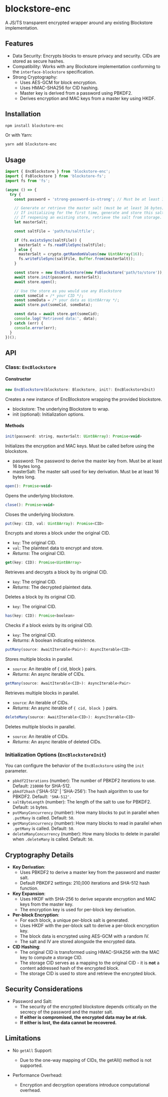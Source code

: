 # blockstore-enc

A JS/TS transparent encrypted wrapper around any existing Blockstore implementation.

## Features

* Data Security: Encrypts blocks to ensure privacy and security. CIDs are stored as secure hashes.
* Compatibility: Works with any Blockstore implementation conforming to the `interface-blockstore` specification.
* Strong Cryptography:
    * Uses AES-GCM for block encryption.
    * Uses HMAC-SHA256 for CID hashing.
    * Master key is derived from a password using PBKDF2.
    * Derives encryption and MAC keys from a master key using HKDF.

## Installation

```sh
npm install blockstore-enc
```

Or with Yarn:

```sh
yarn add blockstore-enc
```

## Usage

```js
import { EncBlockstore } from 'blockstore-enc';
import { FsBlockstore } from 'blockstore-fs';
import fs from 'fs';

(async () => {
  try {
    const password = 'strong-password-is-strong'; // Must be at least 16 bytes long

    // Generate or retrieve the master salt (must be at least 16 bytes)
    // If initializing for the first time, generate and store this salt securely.
    // If reopening an existing store, retrieve the salt from storage.
    let masterSalt;

    const saltFile = 'path/to/saltfile';

    if (fs.existsSync(saltFile)) {
      masterSalt = fs.readFileSync(saltFile);
    } else {
      masterSalt = crypto.getRandomValues(new Uint8Array(16));
      fs.writeFileSync(saltFile, Buffer.from(masterSalt));
    }

    const store = new EncBlockstore(new FsBlockstore('path/to/store'));
    await store.init(password, masterSalt);
    await store.open();

    // Use the store as you would use any Blockstore
    const someCid = /* your CID */;
    const someData = /* your data as Uint8Array */;
    await store.put(someCid, someData);

    const data = await store.get(someCid);
    console.log('Retrieved data:', data);
  } catch (err) {
    console.error(err);
  }
})();
```

## API

### Class: `EncBlockstore`

#### Constructor

```js
new EncBlockstore(blockstore: Blockstore, init?: EncBlockstoreInit)
```

Creates a new instance of EncBlockstore wrapping the provided blockstore.

* blockstore: The underlying Blockstore to wrap.
* init (optional): Initialization options.

#### Methods

```js
init(password: string, masterSalt: Uint8Array): Promise<void>
```

Initializes the encryption and MAC keys. Must be called before using the blockstore.
* password: The password to derive the master key from. Must be at least 16 bytes long.
* masterSalt: The master salt used for key derivation. Must be at least 16 bytes long.

```js
open(): Promise<void>
```

Opens the underlying blockstore.

```js
close(): Promise<void>
```

Closes the underlying blockstore.

```js
put(key: CID, val: Uint8Array): Promise<CID>
```

Encrypts and stores a block under the original CID.

* `key`: The original CID.
* `val`: The plaintext data to encrypt and store.
* *Returns*: The original CID.

```js
get(key: CID): Promise<Uint8Array>
```

Retrieves and decrypts a block by its original CID.

* `key`: The original CID.
* *Returns*: The decrypted plaintext data.

Deletes a block by its original CID.

* `key`: The original CID.

```js
has(key: CID): Promise<boolean>
```

Checks if a block exists by its original CID.

* `key`: The original CID.
* *Returns*: A boolean indicating existence.

```js
putMany(source: AwaitIterable<Pair>): AsyncIterable<CID>
```

Stores multiple blocks in parallel.

* `source`: An iterable of { cid, block } pairs.
* *Returns*: An async iterable of CIDs.

```js
getMany(source: AwaitIterable<CID>): AsyncIterable<Pair>
```

Retrieves multiple blocks in parallel.

* ```source```: An iterable of CIDs.
* *Returns*: An async iterable of `{ cid, block }` pairs.

```js
deleteMany(source: AwaitIterable<CID>): AsyncIterable<CID>
```

Deletes multiple blocks in parallel.

* `source`: An iterable of CIDs.
* *Returns*: An async iterable of deleted CIDs.

### Initialization Options (`EncBlockstoreInit`)
You can configure the behavior of the `EncBlockstore` using the `init` parameter.

* `pbkdf2Iterations` (number): The number of PBKDF2 iterations to use. Default: `210000` for SHA-512.
* `pbkdf2hash` ('SHA-512' | 'SHA-256'): The hash algorithm to use for PBKDF2. Default: `'SHA-512'`.
* `saltByteLength` (number): The length of the salt to use for PBKDF2. Default: `16` bytes.
* `putManyConcurrency` (number): How many blocks to put in parallel when `.putMany` is called. Default: `50`.
* `getManyConcurrency` (number): How many blocks to read in parallel when `.getMany` is called. Default: `50`.
* `deleteManyConcurrency` (number): How many blocks to delete in parallel when `.deleteMany` is called. Default: `50`.

## Cryptography Details
* **Key Derivation**:
    * Uses PBKDF2 to derive a master key from the password and master salt.
    * Default PBKDF2 settings: 210,000 iterations and SHA-512 hash function.
* **Key Expansion**:
    * Uses HKDF with SHA-256 to derive separate encryption and MAC keys from the master key.
    * The encryption key is used for per-block key derivation.
* **Per-block Encryption**:
    * For each block, a unique per-block salt is generated.
    * Uses HKDF with the per-block salt to derive a per-block encryption key.
    * The block data is encrypted using AES-GCM with a random IV.
    * The salt and IV are stored alongside the encrypted data.
* **CID Hashing**:
    * The original CID is transformed using HMAC-SHA256 with the MAC key to compute a storage CID.
    * The storage CID serves as a mapping to the original CID - it is **not** a content addressed hash of the encrypted block.
    * The storage CID is used to store and retrieve the encrypted block.

## Security Considerations
* Password and Salt:
    * The security of the encrypted blockstore depends critically on the secrecy of the password and the master salt.
    * **If either is compromised, the encrypted data may be at risk.**
    * **If either is lost, the data cannot be recovered.**

## Limitations
* No `getAll` Support:
    * Due to the one-way mapping of CIDs, the getAll() method is not supported.

* Performance Overhead:
    * Encryption and decryption operations introduce computational overhead.
